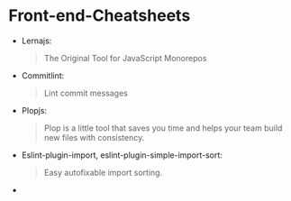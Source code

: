 # Front-end-Cheatsheets

- Lernajs:
     >The Original Tool for JavaScript Monorepos
- Commitlint:
     >Lint commit messages
- Plopjs:
     >Plop is a little tool that saves you time and helps your team build new files with consistency.
- Eslint-plugin-import, eslint-plugin-simple-import-sort:
     >Easy autofixable import sorting.
- 
